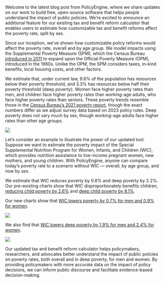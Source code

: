 Welcome to the latest blog post from PolicyEngine, where we share updates on our work to build free, open-source software that helps people understand the impact of public policies. We’re excited to announce an additional feature for our existing tax and benefit reform calculator that enables users to estimate how customizable tax and benefit reforms affect the poverty rate, split by sex.

Since our inception, we’ve shown how customizable policy reforms would affect the poverty rate, overall and by age group. We model impacts using the Supplemental Poverty Measure (SPM), which the Census Bureau [introduced in 2011](https://crsreports.congress.gov/product/pdf/R/R45031) to expand upon the Official Poverty Measure (OPM), introduced in the 1960s. Unlike the OPM, the SPM considers taxes, in-kind benefits, local housing costs, and other factors.

We estimate that, under current law, 9.6% of the population has resources below their poverty threshold, and 3.3% has resources below half their poverty threshold (deep poverty). Women face higher poverty rates than men, and children face higher poverty rates than working-age adults, who face higher poverty rates than seniors. These poverty trends resemble those in the [Census Bureau’s 2021 poverty report](https://www.census.gov/content/dam/Census/library/publications/2022/demo/p60-277.pdf#page=11), though the exact numbers differ as we adjust survey data based on 2023 policy rules. Deep poverty does not vary much by sex, though working-age adults face higher rates than other age groups.

![](https://cdn-images-1.medium.com/max/5232/1*jk1rnf2EF3DgnFNHr218DA.png)

Let’s consider an example to illustrate the power of our updated tool. Suppose we want to estimate the poverty impact of the Special Supplemental Nutrition Program for Women, Infants, and Children (WIC), which provides nutrition assistance to low-income pregnant women, new mothers, and young children. With PolicyEngine, anyone can compare today’s poverty rate to a scenario without WIC — overall, by age group, and now by sex.

We estimate that WIC reduces poverty by 0.8% and deep poverty by 2.2%. Our pre-existing charts show that WIC disproportionately benefits children, [reducing child poverty by 2.6%](https://policyengine.org/us/policy?focus=policyOutput.povertyImpact&reform=2&region=us&timePeriod=2023&baseline=6454) and [deep child poverty by 8.1%](https://policyengine.org/us/policy?focus=policyOutput.povertyImpact&reform=2&region=us&timePeriod=2023&baseline=6454).

Our new charts show that [WIC lowers poverty by 0.7% for men and 0.9% for women](https://policyengine.org/us/policy?focus=policyOutput.genderPovertyImpact&reform=2&region=us&timePeriod=2023&baseline=6454).

![](https://cdn-images-1.medium.com/max/3200/0*BQvi2FCn2a6SXUho)

We also find that [WIC lowers deep poverty by 1.9% for men and 2.4% for women](https://policyengine.org/us/policy?focus=policyOutput.genderDeepPovertyImpact&reform=2&region=us&timePeriod=2023&baseline=6454).

![](https://cdn-images-1.medium.com/max/3200/0*o2Wxc1THrDYKjkxs)

Our updated tax and benefit reform calculator helps policymakers, researchers, and advocates better understand the impact of public policies on poverty rates, both overall and in deep poverty, for men and women. By providing policymakers with more accurate data on the impact of policy decisions, we can inform public discourse and facilitate evidence-based decision-making.
